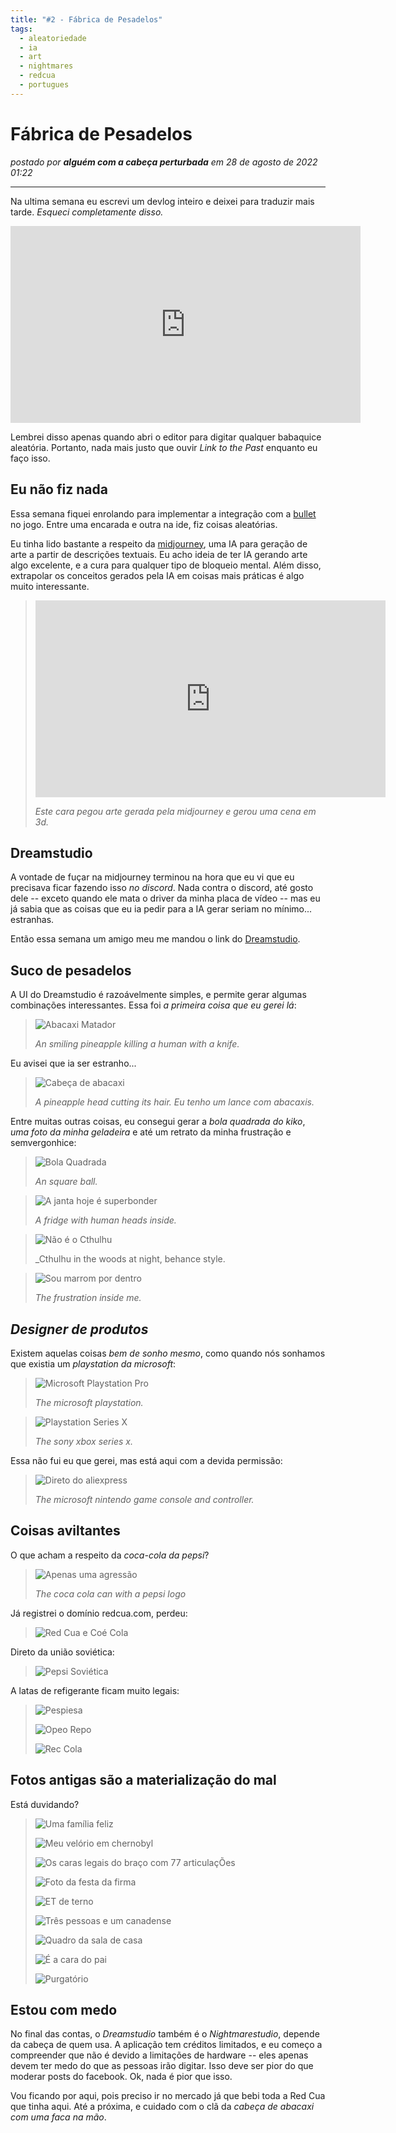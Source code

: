```yaml
---
title: "#2 - Fábrica de Pesadelos"
tags:
  - aleatoriedade
  - ia
  - art
  - nightmares
  - redcua
  - portugues
---
```


# Fábrica de Pesadelos  

_postado por **alguém com a cabeça perturbada** em 28 de agosto de 2022 01:22_

---
  
Na ultima semana eu escrevi um devlog inteiro e deixei para traduzir mais tarde. _Esqueci completamente disso._  
  
<iframe width="560" height="315" src="https://www.youtube-nocookie.com/embed/5j8m_SeBeOQ" title="YouTube video player" frameborder="0" allow="accelerometer; autoplay; clipboard-write; encrypted-media; gyroscope; picture-in-picture" allowfullscreen></iframe>  
  
Lembrei disso apenas quando abri o editor para digitar qualquer babaquice aleatória. Portanto, nada mais justo que ouvir _Link to the Past_ enquanto eu faço isso.  
  
## Eu não fiz nada  
  
Essa semana fiquei enrolando para implementar a integração com a [bullet]() no jogo. Entre uma encarada e outra na ide, fiz coisas aleatórias.  
  
Eu tinha lido bastante a respeito da [midjourney](), uma IA para geração de arte a partir de descrições textuais. Eu acho ideia de ter IA gerando arte algo excelente, e a cura para qualquer tipo de bloqueio mental. Além disso, extrapolar os conceitos gerados pela IA em coisas mais práticas é algo muito interessante.  
  
> <iframe width="560" height="315" src="https://www.youtube-nocookie.com/embed/8uh-qFOi7lQ" title="YouTube video player" frameborder="0" allow="accelerometer; autoplay; clipboard-write; encrypted-media; gyroscope; picture-in-picture" allowfullscreen></iframe>  
>  
> _Este cara pegou arte gerada pela midjourney e gerou uma cena em 3d._  
  
## Dreamstudio  
  
A vontade de fuçar na midjourney terminou na hora que eu vi que eu precisava ficar fazendo isso _no discord_. Nada contra o discord, até gosto dele -- exceto quando ele mata o driver da minha placa de vídeo -- mas eu já sabia que as coisas que eu ia pedir para a IA gerar seriam no mínimo... estranhas.  
  
Então essa semana um amigo meu me mandou o link do [Dreamstudio]().  
  
## Suco de pesadelos  
  
A UI do Dreamstudio é razoávelmente simples, e permite gerar algumas combinações interessantes. Essa foi _a primeira coisa que eu gerei lá_:  
  
> ![Abacaxi Matador](https://storage.googleapis.com/danodicdev-public/public/aleatoriedades/3/abacaxi_matador.jpg)  
>  
> _An smiling pineapple killing a human with a knife._  
  
Eu avisei que ia ser estranho...  
  
> ![Cabeça de abacaxi](https://storage.googleapis.com/danodicdev-public/public/aleatoriedades/3/cabeca_de_abacaxi.jpg)  
>  
> _A pineapple head cutting its hair. Eu tenho um lance com abacaxis._  
  
Entre muitas outras coisas, eu consegui gerar a _bola quadrada do kiko_, _uma foto da minha geladeira_ e até um retrato da minha frustração e semvergonhice:  
  
> ![Bola Quadrada](https://storage.googleapis.com/danodicdev-public/public/aleatoriedades/3/bola_quadrada.jpg)  
>  
> _An square ball._  
  
> ![A janta hoje é superbonder](https://storage.googleapis.com/danodicdev-public/public/aleatoriedades/3/a_janta_vai_ser_superbonder.jpg)  
>  
> _A fridge with human heads inside._  
  
> ![Não é o Cthulhu](https://storage.googleapis.com/danodicdev-public/public/aleatoriedades/3/naoeochuthulu.jpg)  
>  
> _Cthulhu in the woods at night, behance style.  
  
> ![Sou marrom por dentro](https://storage.googleapis.com/danodicdev-public/public/aleatoriedades/3/soumarrompordentro.jpg)  
>  
> _The frustration inside me._  
  
## _Designer de produtos_  
  
Existem aquelas coisas _bem de sonho mesmo_, como quando nós sonhamos que existia um _playstation da microsoft_:  
  
> ![Microsoft Playstation Pro](https://storage.googleapis.com/danodicdev-public/public/aleatoriedades/3/microsoft_playstation_pro.jpg)  
>  
> _The microsoft playstation._  
  
> ![Playstation Series X](https://storage.googleapis.com/danodicdev-public/public/aleatoriedades/3/playstation_series_x.jpg)  
>  
> _The sony xbox series x._  
  
Essa não fui eu que gerei, mas está aqui com a devida permissão:  
  
> ![Direto do aliexpress](https://storage.googleapis.com/danodicdev-public/public/aleatoriedades/3/microtendo_wiinect.jpg)  
>  
> _The microsoft nintendo game console and controller._  
  
## Coisas aviltantes  
  
O que acham a respeito da _coca-cola da pepsi_?  
  
> ![Apenas uma agressão](https://storage.googleapis.com/danodicdev-public/public/aleatoriedades/3/apenas_uma_agressao.jpg)  
>  
> _The coca cola can with a pepsi logo_  
  
Já registrei o domínio redcua.com, perdeu:  
  
> ![Red Cua e Coé Cola](https://storage.googleapis.com/danodicdev-public/public/aleatoriedades/3/red_cua_e_coe_cola.jpg)  
  
Direto da união soviética:  
  
> ![Pepsi Soviética](https://storage.googleapis.com/danodicdev-public/public/aleatoriedades/3/pepsi_sovietica.jpg)  
  
A latas de refigerante ficam muito legais:  
  
> ![Pespiesa](https://storage.googleapis.com/danodicdev-public/public/aleatoriedades/3/pespiesa.jpg)  
>  
> ![Opeo Repo](https://storage.googleapis.com/danodicdev-public/public/aleatoriedades/3/opeo_repo.jpg)  
>  
> ![Rec Cola](https://storage.googleapis.com/danodicdev-public/public/aleatoriedades/3/Rec.jpg)  
  
## Fotos antigas são a materialização do mal  
  
Está duvidando?  
  
>  
> ![Uma família feliz](https://storage.googleapis.com/danodicdev-public/public/aleatoriedades/3/familia_feliz.jpg)  
>  
> ![Meu velório em chernobyl](https://storage.googleapis.com/danodicdev-public/public/aleatoriedades/3/podeissoarnaldo.jpg)  
>  
> ![Os caras legais do braço com 77 articulaçÕes](https://storage.googleapis.com/danodicdev-public/public/aleatoriedades/3/noite_louca_com_pessoas_descoladas.jpg)  
>  
> ![Foto da festa da firma](https://storage.googleapis.com/danodicdev-public/public/aleatoriedades/3/sorria.jpg)  
>  
> ![ET de terno](https://storage.googleapis.com/danodicdev-public/public/aleatoriedades/3/abducao_com_classe.jpg)  
>  
> ![Três pessoas e um canadense](https://storage.googleapis.com/danodicdev-public/public/aleatoriedades/3/familia_canadense.jpg)  
>  
> ![Quadro da sala de casa](https://storage.googleapis.com/danodicdev-public/public/aleatoriedades/3/pendura_na_parede_vai.jpg)  
>  
> ![É a cara do pai](https://storage.googleapis.com/danodicdev-public/public/aleatoriedades/3/vai_passar_quando_ela_crescer.jpg)  
>  
> ![Purgatório](https://storage.googleapis.com/danodicdev-public/public/aleatoriedades/3/role_do_cleber.jpg)  
  
## Estou com medo  
  
No final das contas, o _Dreamstudio_ também é o _Nightmarestudio_, depende da cabeça de quem usa. A aplicação tem créditos limitados, e eu começo a compreender que não é devido a limitações de hardware -- eles apenas devem ter medo do que as pessoas irão digitar. Isso deve ser pior do que moderar posts do facebook. Ok, nada é pior que isso.  
  
Vou ficando por aqui, pois preciso ir no mercado já que bebi toda a Red Cua que tinha aqui. Até a próxima, e cuidado com o clã da _cabeça de abacaxi com uma faca na mão_.